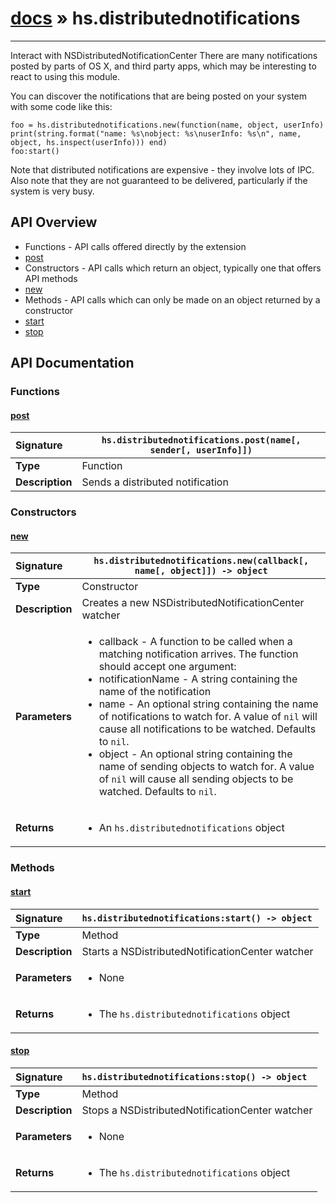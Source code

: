 # [docs](index.md) » hs.distributednotifications
---

Interact with NSDistributedNotificationCenter
There are many notifications posted by parts of OS X, and third party apps, which may be interesting to react to using this module.

You can discover the notifications that are being posted on your system with some code like this:
```
foo = hs.distributednotifications.new(function(name, object, userInfo) print(string.format("name: %s\nobject: %s\nuserInfo: %s\n", name, object, hs.inspect(userInfo))) end)
foo:start()
```

Note that distributed notifications are expensive - they involve lots of IPC. Also note that they are not guaranteed to be delivered, particularly if the system is very busy.

## API Overview
* Functions - API calls offered directly by the extension
 * [post](#post)
* Constructors - API calls which return an object, typically one that offers API methods
 * [new](#new)
* Methods - API calls which can only be made on an object returned by a constructor
 * [start](#start)
 * [stop](#stop)

## API Documentation

### Functions

#### [post](#post)
| <span style="float: left;">**Signature**</span> | <span style="float: left;">`hs.distributednotifications.post(name[, sender[, userInfo]])` </span>                                                          |
| -----------------------------------------------------|---------------------------------------------------------------------------------------------------------|
| **Type**                                             | Function                                                                                         |
| **Description**                                      | Sends a distributed notification                                                                                         |

### Constructors

#### [new](#new)
| <span style="float: left;">**Signature**</span> | <span style="float: left;">`hs.distributednotifications.new(callback[, name[, object]]) -> object` </span>                                                          |
| -----------------------------------------------------|---------------------------------------------------------------------------------------------------------|
| **Type**                                             | Constructor                                                                                         |
| **Description**                                      | Creates a new NSDistributedNotificationCenter watcher                                                                                         |
| **Parameters**                                       | <ul><li>callback - A function to be called when a matching notification arrives. The function should accept one argument:</li><li> notificationName - A string containing the name of the notification</li><li>name - An optional string containing the name of notifications to watch for. A value of `nil` will cause all notifications to be watched. Defaults to `nil`.</li><li>object - An optional string containing the name of sending objects to watch for. A value of `nil` will cause all sending objects to be watched. Defaults to `nil`.</li></ul> |
| **Returns**                                          | <ul><li>An `hs.distributednotifications` object</li></ul>          |

### Methods

#### [start](#start)
| <span style="float: left;">**Signature**</span> | <span style="float: left;">`hs.distributednotifications:start() -> object` </span>                                                          |
| -----------------------------------------------------|---------------------------------------------------------------------------------------------------------|
| **Type**                                             | Method                                                                                         |
| **Description**                                      | Starts a NSDistributedNotificationCenter watcher                                                                                         |
| **Parameters**                                       | <ul><li>None</li></ul> |
| **Returns**                                          | <ul><li>The `hs.distributednotifications` object</li></ul>          |

#### [stop](#stop)
| <span style="float: left;">**Signature**</span> | <span style="float: left;">`hs.distributednotifications:stop() -> object` </span>                                                          |
| -----------------------------------------------------|---------------------------------------------------------------------------------------------------------|
| **Type**                                             | Method                                                                                         |
| **Description**                                      | Stops a NSDistributedNotificationCenter watcher                                                                                         |
| **Parameters**                                       | <ul><li>None</li></ul> |
| **Returns**                                          | <ul><li>The `hs.distributednotifications` object</li></ul>          |

